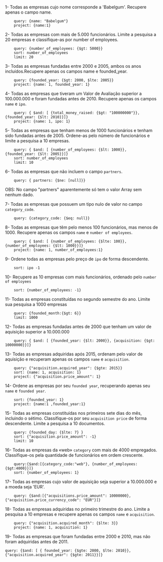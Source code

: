 1- Todas as empresas cujo nome corresponde a 'Babelgum'. Recupere apenas o campo name.
	
		query: {name: "Babelgum"}
		project: {name:1}


2- Todas as empresas com mais de 5.000 funcionários. Limite a pesquisa a 20 empresas e classifique-as por number of employees.

		query: {number_of_employees: {$gt: 5000}}
		sort: number_of_employees
		limit: 20


3- Todas as empresas fundadas entre 2000 e 2005, ambos os anos incluídos.Recupere apenas os campos name e founded_year.
	
		query: {founded_year: {$gt: 2000, $lte: 2005}}
		project: {name: 1, founded_year: 1} 

	

4- Todas as empresas que tiveram um Valor de Avaliação superior a 100.000.000 e foram fundadas antes de 2010. Recupere apenas os campos `name` e `ipo`.

		query: { $and: [ {total_money_raised: {$gt: "100000000"}}, {founded_year: {$lt: 2010}}]}
		project: {name: 1, ipo: 1}


5- Todas as empresas que tenham menos de 1000 funcionários e tenham sido fundadas antes de 2005. Ordene-as pelo número de funcionários e limite a pesquisa a 10 empresas.

		query: { $and: [ {number_of_employees: {$lt: 1000}}, {founded_year: {$lt: 2005}}]}
		sort: number_of_employees
		limit: 10
	

6- Todas as empresas que não incluem o campo `partners`.
	
		query: { partners: {$ne: [null]}}
OBS: No campo "partners" aparentemente só tem o valor Array sem nenhum dado.



7- Todas as empresas que possuem um tipo nulo de valor no campo `category_code`.

		query: {category_code: {$eq: null}}



8-  Todas as empresas que têm pelo menos 100 funcionários, mas menos de 1000. Recupere apenas os campos `name` e `number of employees`.
       		
		query: { $and: [ {number_of_employees: {$lte: 100}}, {number_of_employees: {$lt: 1000}}]}
		project: {name: 1, number_of_employees:1}


9- Ordene todas as empresas pelo preço de `ipo` de forma descendente.
		
		sort: ipo -1


10- Recupere as 10 empresas com mais funcionários, ordenado pelo `number of employees`
		
		sort: {number_of_employees: -1}


11- Todas as empresas constituídas no segundo semestre do ano. Limite sua pesquisa a 1000 empresas
		
		query: {founded_month:{$gt: 6}}
		limit: 1000
		

12- Todas as empresas fundadas antes de 2000 que tenham um valor de aquisição superior a 10.000.000

		query: { $and: [ {founded_year: {$lt: 2000}}, {acquisition: {$gt: 10000000}}]}



13- Todas as empresas adquiridas após 2015, ordenam pelo valor de aquisição e recuperam apenas os campos `name` e `acquisition`.

		query: {"acquisition.acquired_year": {$gte: 2015}}
		sort: {name: 1, acquisition: 1}
		project: {"acquisition.price_amount": 1}



14- Ordene as empresas por seu `founded year`, recuperando apenas seu` name` e `founded year`.

		sort: {founded_year: 1}
		project: {name:1 ,founded_year:1}


15- Todas as empresas constituídas nos primeiros sete dias do mês, incluindo o sétimo. Classifique-os por seu `acquisition price` de forma descendente. Limite a pesquisa a 10 documentos.

		query: {founded_day: {$lte: 7} }
		sort: {"acquisition.price_amount": -1}
		limit: 10



16- Todas as empresas da «web» `category` com mais de 4000 empregados. Classifique-os pela quantidade de funcionários em ordem crescente.

		query:{$and:[{category_code:"web"}, {number_of_employees:{$gt:4000}}]}
		sort: {number_of_employees: 1}



17-  Todas as empresas cujo valor de aquisição seja superior a 10.000.000 e a moeda seja 'EUR'.

		query: {$and:[{"acquisitions.price_amount": 10000000}, {"acquisition.price_currency_code": "EUR"}]}




18- Todas as empresas adquiridas no primeiro trimestre do ano. Limite a pesquisa a 10 empresas e recupere apenas os campos `name` e `acquisition`.

		query: {"acquisition.acquired_month": {$lte: 3}}
		project: {name: 1, acquisition: 1}



19- Todas as empresas que foram fundadas entre 2000 e 2010, mas não foram adquiridas antes de 2011.

	query: {$and: [ { founded_year: {$gte: 2000, $lte: 2010}}, {"acquisition.acquired_year": {$gte: 2011}}]}

		

